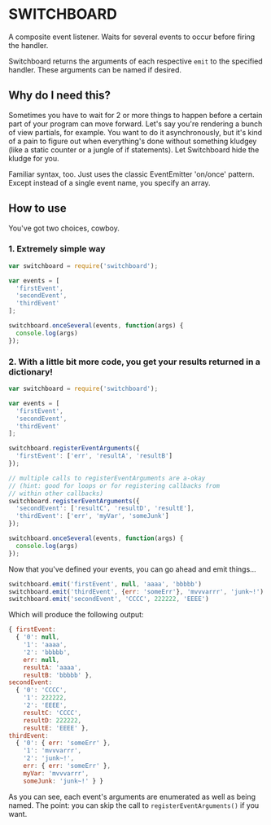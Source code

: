 # SWITCHBOARD

A composite event listener.  Waits for several events to occur before firing the handler.

Switchboard returns the arguments of each respective `emit` to the specified handler.  These arguments can be named if desired.

## Why do I need this?

Sometimes you have to wait for 2 or more things to happen before a certain part
of your program can move forward.  Let's say you're rendering a bunch of view
partials, for example.  You want to do it asynchronously, but it's kind of a
pain to figure out when everything's done without something kludgey (like a
static counter or a jungle of if statements).  Let Switchboard hide the
kludge for you.

Familiar syntax, too.  Just uses the classic EventEmitter 'on/once' pattern.
Except instead of a single event name, you specify an array.

## How to use

You've got two choices, cowboy.

### 1. Extremely simple way

```javascript
var switchboard = require('switchboard');

var events = [
  'firstEvent',
  'secondEvent',
  'thirdEvent'
];

switchboard.onceSeveral(events, function(args) {
  console.log(args)
});
```

### 2. With a little bit more code, you get your results returned in a dictionary!

```javascript
var switchboard = require('switchboard');

var events = [
  'firstEvent',
  'secondEvent',
  'thirdEvent'
];

switchboard.registerEventArguments({
  'firstEvent': ['err', 'resultA', 'resultB']
});

// multiple calls to registerEventArguments are a-okay
// (hint: good for loops or for registering callbacks from
// within other callbacks)
switchboard.registerEventArguments({
  'secondEvent': ['resultC', 'resultD', 'resultE'],
  'thirdEvent': ['err', 'myVar', 'someJunk']
});

switchboard.onceSeveral(events, function(args) {
  console.log(args)
});
```

Now that you've defined your events, you can go ahead and emit things...

```javascript
switchboard.emit('firstEvent', null, 'aaaa', 'bbbbb')
switchboard.emit('thirdEvent', {err: 'someErr'}, 'mvvvarrr', 'junk~!')
switchboard.emit('secondEvent', 'CCCC', 222222, 'EEEE')
```

Which will produce the following output:

```javascript
{ firstEvent: 
  { '0': null,
    '1': 'aaaa',
    '2': 'bbbbb',
    err: null,
    resultA: 'aaaa',
    resultB: 'bbbbb' },
secondEvent: 
  { '0': 'CCCC',
    '1': 222222,
    '2': 'EEEE',
    resultC: 'CCCC',
    resultD: 222222,
    resultE: 'EEEE' },
thirdEvent: 
  { '0': { err: 'someErr' },
    '1': 'mvvvarrr',
    '2': 'junk~!',
    err: { err: 'someErr' },
    myVar: 'mvvvarrr',
    someJunk: 'junk~!' } }
```

As you can see, each event's arguments are enumerated as well as being named.  The point: you can skip the call to `registerEventArguments()` if you want.


